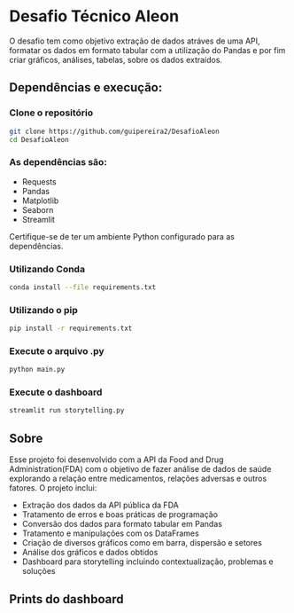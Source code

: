 # Desafio Técnico Aleon

O desafio tem como objetivo extração de dados atráves de uma API, formatar os dados em formato tabular com a utilização do Pandas e por fim criar gráficos, análises, tabelas, sobre os dados extraídos.

## Dependências e execução: 

### Clone o repositório
```bash 
git clone https://github.com/guipereira2/DesafioAleon
cd DesafioAleon
```
### As dependências são: 

- Requests
- Pandas
- Matplotlib
- Seaborn
- Streamlit

Certifique-se de ter um ambiente Python configurado para as dependências.

### Utilizando Conda 
```bash
conda install --file requirements.txt
```
### Utilizando o pip  
```bash
pip install -r requirements.txt
```

### Execute o arquivo .py 
```bash
python main.py
```

### Execute o dashboard
```bash
streamlit run storytelling.py
```

## Sobre 

Esse projeto foi desenvolvido com a API da Food and Drug Administration(FDA) com o objetivo de fazer análise de dados de saúde explorando a relação entre medicamentos, relações adversas e outros fatores. 
O projeto inclui: 

- Extração dos dados da API pública da FDA
- Tratamento de erros e boas práticas de programação
- Conversão dos dados para formato tabular em Pandas
- Tratamento e manipulações com os DataFrames
- Criação de diversos gráficos como em barra, dispersão e setores
- Análise dos gráficos e dados obtidos
- Dashboard para storytelling incluindo contextualização, problemas e soluções

## Prints do dashboard 


